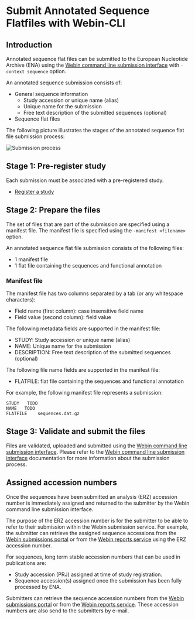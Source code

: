 # Submit Annotated Sequence Flatfiles with Webin-CLI

## Introduction

Annotated sequence flat files can be submitted to the European Nucleotide Archive (ENA)
using the [Webin command line submission interface](general-guide/webin-cli.html)
with `-context sequence` option.

An annotated sequence submission consists of:
- General sequence information
   - Study accession or unique name (alias)
   - Unique name for the submission
   - Free text description of the submitted sequences (optional)
- Sequence flat files

The following picture illustrates the stages of the annotated sequence flat file submission process:

![Submission process](images/webin-cli_03.png)

## Stage 1: Pre-register study

Each submission must be associated with a pre-registered study.

- [Register a study](study.html)

## Stage 2: Prepare the files

The set of files that are part of the submission are specified using a manifest file.
The manifest file is specified using the `-manifest <filename>` option.

An annotated sequence flat file submission consists of the following files:

- 1 manifest file
- 1 flat file containing the sequences and functional annotation

### Manifest file

The manifest file has two columns separated by a tab (or any whitespace characters):
- Field name (first column): case insensitive field name   
- Field value (second column): field value

The following metadata fields are supported in the manifest file:

- STUDY: Study accession or unique name (alias)
- NAME: Unique name for the submission
- DESCRIPTION: Free text description of the submitted sequences (optional)

The following file name fields are supported in the manifest file:

- FLATFILE: flat file containing the sequences and functional annotation

For example, the following manifest file represents a submission:

```
STUDY   TODO
NAME   TODO
FLATFILE    sequences.dat.gz
```

## Stage 3: Validate and submit the files

Files are validated, uploaded and submitted using the [Webin command line submission interface](general-guide/webin-cli.html).
Please refer to the [Webin command line submission interface](general-guide/webin-cli.html) documentation for more information
about the submission process.

## Assigned accession numbers

Once the sequences have been submitted an analysis (ERZ) accession number is immediately assigned and
returned to the submitter by the Webin command line submission interface.

The purpose of the ERZ accession number is for the submitter to be able to refer to their submission within the
Webin submission service. For example, the submitter can retrieve the assigned sequence accessions
from the [Webin submissions portal](general-guide/submissions-portal.html) or from the [Webin reports service](general-guide/reports-service.html) using
the ERZ accession number.

For sequences, long term stable accession numbers that can be used in publications are:

- Study accession (PRJ) assigned at time of study registration.
- Sequence accession(s) assigned once the submission has been fully processed by ENA.

Submitters can retrieve the sequence accession numbers from the [Webin submissions portal](general-guide/submissions-portal.html)
or from the [Webin reports service](general-guide/reports-service.html). These accession numbers are also send to the submitters by
e-mail.
